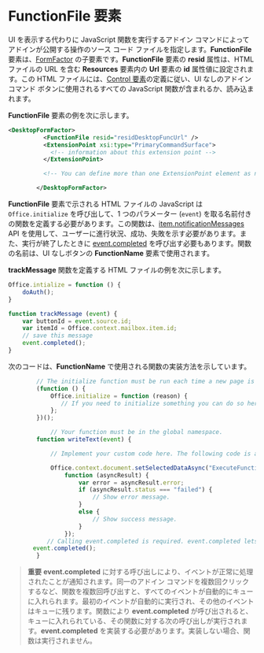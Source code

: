 # <a name="functionfile-element"></a>FunctionFile 要素

UI を表示する代わりに JavaScript 関数を実行するアドイン コマンドによってアドインが公開する操作のソース コード ファイルを指定します。**FunctionFile** 要素は、[FormFactor](./formfactor) の子要素です。**FunctionFile** 要素の **resid** 属性は、HTML ファイルの URL を含む **Resources** 要素内の **Url** 要素の **id** 属性値に設定されます。この HTML ファイルには、[Control 要素](control.md)の定義に従い、UI なしのアドイン コマンド ボタンに使用されるすべての JavaScript 関数が含まれるか、読み込まれます。

**FunctionFile** 要素の例を次に示します。


```XML
<DesktopFormFactor>
          <FunctionFile resid="residDesktopFuncUrl" />
          <ExtensionPoint xsi:type="PrimaryCommandSurface">
            <!-- information about this extension point -->
          </ExtensionPoint>

          <!-- You can define more than one ExtensionPoint element as needed -->

        </DesktopFormFactor>
```

**FunctionFile** 要素で示される HTML ファイルの JavaScript は `Office.initialize` を呼び出して、1 つのパラメーター (`event`) を取る名前付きの関数を定義する必要があります。この関数は、[item.notificationMessages](../../../reference/outlook/Office.context.mailbox.item.md) API を使用して、ユーザーに進行状況、成功、失敗を示す必要があります。また、実行が終了したときに [event.completed](../../../reference/shared/event.completed.md) を呼び出す必要もあります。関数の名前は、UI なしボタンの **FunctionName** 要素で使用されます。

**trackMessage** 関数を定義する HTML ファイルの例を次に示します。

```js
Office.intialize = function () {
    doAuth();
}

function trackMessage (event) {
    var buttonId = event.source.id;    
    var itemId = Office.context.mailbox.item.id;
    // save this message
    event.completed();
}
```

次のコードは、**FunctionName** で使用される関数の実装方法を示しています。




```js
        // The initialize function must be run each time a new page is loaded.
        (function () {
            Office.initialize = function (reason) {
               // If you need to initialize something you can do so here.
            };
        })();

            // Your function must be in the global namespace.
        function writeText(event) {

            // Implement your custom code here. The following code is a simple example.

            Office.context.document.setSelectedDataAsync("ExecuteFunction works. Button ID=" + event.source.id,
                function (asyncResult) {
                    var error = asyncResult.error;
                    if (asyncResult.status === "failed") {
                        // Show error message.
                    }
                    else {
                        // Show success message.
                    }
                });
           // Calling event.completed is required. event.completed lets the platform know that processing has completed.
       event.completed();
        }
```


 >**重要**  **event.completed** に対する呼び出しにより、イベントが正常に処理されたことが通知されます。同一のアドイン コマンドを複数回クリックするなど、関数を複数回呼び出すと、すべてのイベントが自動的にキューに入れられます。最初のイベントが自動的に実行され、その他のイベントはキューに残ります。関数により **event.completed** が呼び出されると、キューに入れられている、その関数に対する次の呼び出しが実行されます。**event.completed** を実装する必要があります。実装しない場合、関数は実行されません。
